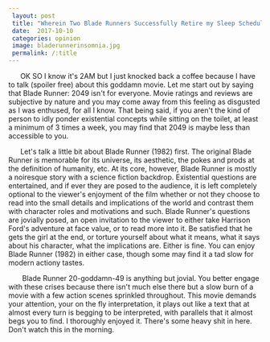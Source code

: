 ```yaml
---
 layout: post
 title: "Wherein Two Blade Runners Successfully Retire my Sleep Schedule"
 date:  2017-10-10
 categories: opinion
 image: bladerunnerinsomnia.jpg
 permalink: /:title
---
```



&nbsp;&nbsp;&nbsp;&nbsp;&nbsp;&nbsp;OK SO I know it's 2AM but I just knocked back a coffee because I have to talk (spoiler free) about this goddamn movie. Let me start out by saying that Blade Runner: 2049 isn't for everyone. Movie ratings and reviews are subjective by nature and you may come away from this feeling as disgusted as I was enthused, for all I know. That being said, if you aren't the kind of person to idly ponder existential concepts while sitting on the toilet, at least a minimum of 3 times a week, you may find that 2049 is maybe less than accessible to you.


 &nbsp;&nbsp;&nbsp;&nbsp;&nbsp;&nbsp;Let's talk a little bit about Blade Runner (1982) first. The original Blade Runner is memorable for its universe, its aesthetic, the pokes and prods at the definition of humanity, etc. At its core, however, Blade Runner is mostly a noiresque story with a science fiction backdrop. Existential questions are entertained, and if ever they are posed to the audience, it is left completely optional to the viewer's enjoyment of the film whether or not they choose to read into the small details and implications of the world and contrast them with character roles and motivations and such. Blade Runner's questions are jovially posed, an open invitation to the viewer to either take Harrison Ford's adventure at face value, or to read more into it. Be satisfied that he gets the girl at the end, or torture yourself about what it means, what it says about his character, what the implications are. Either is fine. You can enjoy Blade Runner (1982) in either case, though some may find it a tad slow for modern actiony tastes.

 &nbsp;&nbsp;&nbsp;&nbsp;&nbsp;&nbsp; Blade Runner 20-goddamn-49 is anything but jovial. You better engage with these crises because there isn't much else there but a slow burn of a movie with a few action scenes sprinkled throughout. This movie demands your attention, your on the fly interpretation, it plays out like a text that at almost every turn is begging to be interpreted, with parallels that it almost begs you to find. I thoroughly enjoyed it. There's some heavy shit in here. Don't watch this in the morning.